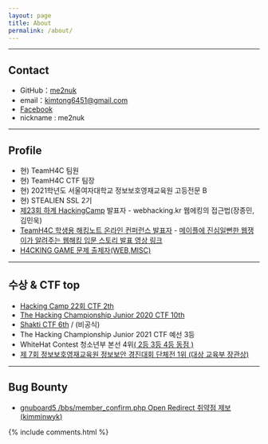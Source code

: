 ```yaml
---
layout: page
title: About
permalink: /about/
---
```


* * *

## Contact

  * GitHub：[me2nuk](https://github.com/me2nuk)
  * email：kimtong6451@gmail.com
  * [Facebook](https://www.facebook.com/me2nuk)
  * nickname : me2nuk

* * *

## Profile

  * 현) TeamH4C 팀원
  * 현) TeamH4C CTF 팀장
  * 현) 2021학년도 서울여자대학교 정보보호영재교육원 고등전문 B
  * 현) STEALIEN SSL 2기
  * [제23회 하계 HackingCamp](http://hackingcamp.org/) 발표자 - webhacking.kr 웹에킹의 접근법(장종민, 김민욱)
  * [TeamH4C 학생용 해킹노트 온라인 컨퍼런스 발표자](https://www.facebook.com/teamh4c/photos/a.180951688666243/4371028729658497/) - [메이플에 진심일뻔한 웹쟁이가 알려주는 웹해킹 입문 스토리 발표 영상 링크](https://youtu.be/FXrE4cI_oW8)
  * [H4CKING GAME 문제 출제자(WEB,MISC)](https://h4ckingga.me/challenges)

* * *

## 수상 & CTF top

  + [Hacking Camp 22회 CTF 2th](/files/HackingCamp/CTF-2th.png)
  + [The Hacking Championship Junior 2020 CTF 10th](http://www.kukinews.com/newsView/kuk202011260227)
  + [Shakti CTF 6th](/files/ShaktiCTF/ShaktiCTF-6th-TeamH4C.png) / (비공식)
  + The Hacking Championship Junior 2021 CTF 예선 3등
  + WhiteHat Contest 청소년부 본선 4위[( 2등 3등 4등 동점 )](https://www.facebook.com/whitehatcontest/photos/pcb.1747420522110088/1747419815443492)
  + [제 7회 정보보호영재교육원 정보보안 경진대회 단체전 1위 (대상 교육부 장관상)](https://www.facebook.com/teamh4c/photos/a.180951688666243/4475199182574784/)

* * *

## Bug Bounty

  + [gnuboard5 /bbs/member_confirm.php Open Redirect 취약점 제보(kimminwyk)](https://github.com/gnuboard/gnuboard5/issues/126)


{% include comments.html %}